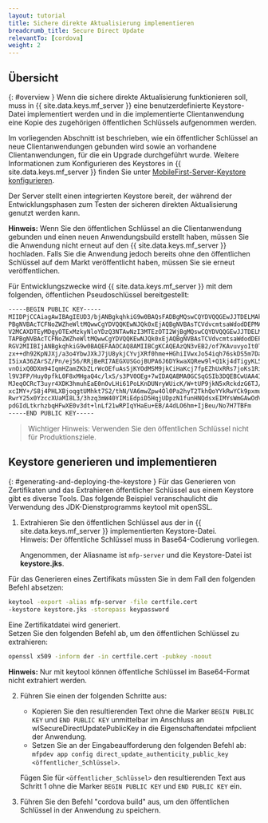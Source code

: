 ```yaml
---
layout: tutorial
title: Sichere direkte Aktualisierung implementieren
breadcrumb_title: Secure Direct Update
relevantTo: [cordova]
weight: 2
---
```


## Übersicht
{: #overview }
Wenn die sichere direkte Aktualisierung funktionieren soll, muss in
{{ site.data.keys.mf_server }} eine benutzerdefinierte Keystore-Datei
implementiert werden und in die implementierte Clientanwendung eine Kopie des zugehörigen öffentlichen Schlüssels aufgenommen werden. 

Im vorliegenden Abschnitt ist beschrieben,
wie ein öffentlicher Schlüssel an neue Clientanwendungen gebunden wird sowie an vorhandene Clientanwendungen, für die ein Upgrade durchgeführt wurde. Weitere Informationen zum Konfigurieren des
Keystores in {{ site.data.keys.mf_server }} finden Sie
unter [MobileFirst-Server-Keystore konfigurieren](../../../authentication-and-security/configuring-the-mobilefirst-server-keystore/).

Der Server stellt einen integrierten Keystore bereit, der während der Entwicklungsphasen
zum Testen der sicheren direkten Aktualisierung genutzt werden kann. 

**Hinweis:** Wenn Sie den öffentlichen Schlüssel an die Clientanwendung gebunden
und einen neuen Anwendungsbuild erstellt haben, müssen Sie die Anwendung nicht erneut auf den
{{ site.data.keys.mf_server }} hochladen.
Falls Sie die Anwendung jedoch bereits ohne den öffentlichen Schlüssel auf dem Markt veröffentlicht haben, müssen Sie sie erneut veröffentlichen. 

Für Entwicklungszwecke wird {{ site.data.keys.mf_server }} mit
dem folgenden, öffentlichen Pseudoschlüssel
bereitgestellt:

```xml
-----BEGIN PUBLIC KEY-----
MIIDPjCCAiagAwIBAgIEUD3/bjANBgkqhkiG9w0BAQsFADBgMQswCQYDVQQGEwJJTDELMAkGA1UECBMCSUwxETA
PBgNVBAcTCFNoZWZheWltMQwwCgYDVQQKEwNJQk0xEjAQBgNVBAsTCVdvcmtsaWdodDEPMA0GA1UEAxMGV0wgRG
V2MCAXDTEyMDgyOTExMzkyNloYDzQ3NTAwNzI3MTEzOTI2WjBgMQswCQYDVQQGEwJJTDELMAkGA1UECBMCSUwxE
TAPBgNVBAcTCFNoZWZheWltMQwwCgYDVQQKEwNJQk0xEjAQBgNVBAsTCVdvcmtsaWdodDEPMA0GA1UEAxMGV0wg
RGV2MIIBIjANBgkqhkiG9w0BAQEFAAOCAQ8AMIIBCgKCAQEAzQN3vEB2/of7KAvuvyoIt0T7cjaSTjnOBm0N3+q
zx++dh92KpNJXj/a3o4YbwJXkJ7jU8ykjCYvjXRf0hme+HGhiIVwxJo54iqh76skDS5m7DaseFdndZUJ4p7NFVw
I5ixA36ZArSZ/Pn/ej56/RRjBeRI7AEGXUSGojBUPA6J6DYkwaXQRew9l+Q1kj4dTigyKL5Os0vNFaQyYu+bT2E
vnOixQ0DXm94IqmHZamZKbZLrWcOEfuAsSjKYOdMSM9jkCiHaKcj7fpEZhUxRRs7joKs1Ri4ihs6JeUvMEiG4gK
l9V3FP/Huy0pfkL0F8xMHgaQ4c/lxS/s3PV0OEg+7wIDAQABMA0GCSqGSIb3DQEBCwUAA4IBAQAgEhhqRl2Rgkt
MJeqOCRcT3uyr4XDK3hmuhEaE0nOvLHi61PoLKnDUNryWUicK/W+tUP9jkN5xRckdzG6TJ/HPySmZ7Adr6QRFu+
xcIMY+/S8j4PHLXBjoqgtUMhkt7S2/thN/VA6mwZpw4Ol0Pa2hyT2TkhQoYYkRwYCk9pxmuBCoH/eCWpSxquNny
RwrY25x0YzccXUaMI8L3/3hzq3mW40YIMiEdpiD5HqjUDpzN1funHNQdsxEIMYsWmGAwOdV5slFzyrH+ErUYUFA
pdGIdLtkrhzbqHFwXE0v3dt+lnLf21wRPIqYHaEu+EB/A4dLO6hm+IjBeu/No7H7TBFm
-----END PUBLIC KEY-----
```

> Wichtiger Hinweis: Verwenden Sie den öffentlichen Schlüssel nicht für Produktionsziele. 

## Keystore generieren und implementieren
{: #generating-and-deploying-the-keystore }
Für das Generieren von Zertifikaten und das
Extrahieren öffentlicher Schlüssel aus einem Keystore gibt es diverse Tools. Das folgende Beispiel veranschaulicht die Verwendung
des JDK-Dienstprogramms keytool mit openSSL.

1. Extrahieren Sie den öffentlichen Schlüssel aus der in
{{ site.data.keys.mf_server }} implementierten Keystore-Datei.   
Hinweis: Der öffentliche Schlüssel muss in Base64-Codierung vorliegen. 
    
   Angenommen, der Aliasname ist
`mfp-server` und die Keystore-Datei
ist **keystore.jks**.
  
Für das Generieren eines Zertifikats müssten Sie in dem Fall den folgenden Befehl absetzen: 
    
   ```bash
   keytool -export -alias mfp-server -file certfile.cert
   -keystore keystore.jks -storepass keypassword
   ```
    
   Eine Zertifikatdatei wird generiert.  
Setzen Sie den folgenden Befehl ab, um den öffentlichen Schlüssel zu extrahieren:
    
   ```bash
   openssl x509 -inform der -in certfile.cert -pubkey -noout
   ```
    
   **Hinweis:** Nur mit keytool können öffentliche Schlüssel im Base64-Format nicht extrahiert werden.
    
2. Führen Sie einen der folgenden Schritte aus:
    * Kopieren Sie den resultierenden Text ohne die Marker `BEGIN PUBLIC KEY` und `END PUBLIC KEY` unmittelbar im Anschluss an wlSecureDirectUpdatePublicKey in die Eigenschaftendatei mfpclient der Anwendung.
    * Setzen Sie an der Eingabeaufforderung den folgenden Befehl ab: `mfpdev app config direct_update_authenticity_public_key <öffentlicher_Schlüssel>`.
    
    Fügen Sie für `<öffentlicher_Schlüssel>` den resultierenden Text aus Schritt 1 ohne die Marker `BEGIN PUBLIC KEY` und `END PUBLIC KEY` ein. 

3. Führen Sie den Befehl "cordova build" aus, um den öffentlichen Schlüssel in der Anwendung zu speichern.


